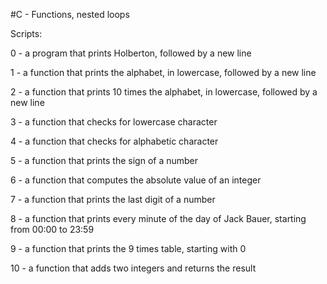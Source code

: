 #C - Functions, nested loops

Scripts:

0 - a program that prints Holberton, followed by a new line

1 - a function that prints the alphabet, in lowercase, followed by a new line

2 - a function that prints 10 times the alphabet, in lowercase, followed by a new line

3 - a function that checks for lowercase character

4 - a function that checks for alphabetic character

5 - a function that prints the sign of a number

6 - a function that computes the absolute value of an integer

7 - a function that prints the last digit of a number

8 - a function that prints every minute of the day of Jack Bauer, starting from 00:00 to 23:59

9 - a function that prints the 9 times table, starting with 0

10 - a function that adds two integers and returns the result
